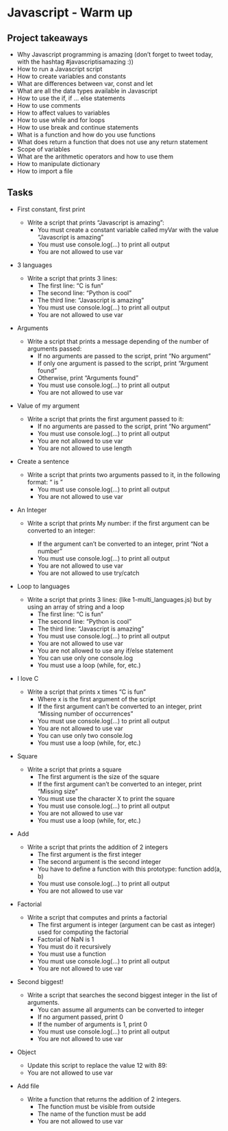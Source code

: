 # Javascript - Warm up

## Project takeaways
   - Why Javascript programming is amazing (don’t forget to tweet today, with the hashtag #javascriptisamazing :))
   - How to run a Javascript script
   - How to create variables and constants
   - What are differences between var, const and let
   - What are all the data types available in Javascript
   - How to use the if, if ... else statements
   - How to use comments
   - How to affect values to variables
   - How to use while and for loops
   - How to use break and continue statements
   - What is a function and how do you use functions
   - What does return a function that does not use any return statement
   - Scope of variables
   - What are the arithmetic operators and how to use them
   - How to manipulate dictionary
   - How to import a file

## Tasks

- First constant, first print
  - Write a script that prints “Javascript is amazing”:
    - You must create a constant variable called myVar with the value “Javascript is amazing”
    - You must use console.log(...) to print all output
    - You are not allowed to use var

- 3 languages
  - Write a script that prints 3 lines:
    - The first line: “C is fun”
    - The second line: “Python is cool”
    - The third line: “Javascript is amazing”
    - You must use console.log(...) to print all output
    - You are not allowed to use var

- Arguments
  - Write a script that prints a message depending of the number of arguments passed:
    - If no arguments are passed to the script, print “No argument”
    - If only one argument is passed to the script, print “Argument found”
    - Otherwise, print “Arguments found”
    - You must use console.log(...) to print all output
    - You are not allowed to use var

- Value of my argument
  - Write a script that prints the first argument passed to it:
    - If no arguments are passed to the script, print “No argument”
    - You must use console.log(...) to print all output
    - You are not allowed to use var
    - You are not allowed to use length

- Create a sentence
  - Write a script that prints two arguments passed to it, in the following format: “ is ”
    - You must use console.log(...) to print all output
    - You are not allowed to use var

- An Integer
  - Write a script that prints My number: <first argument converted in integer> if the first argument can be converted to an integer:
    - If the argument can’t be converted to an integer, print “Not a number”
    - You must use console.log(...) to print all output
    - You are not allowed to use var
    - You are not allowed to use try/catch

- Loop to languages
  - Write a script that prints 3 lines: (like 1-multi_languages.js) but by using an array of string and a loop
    - The first line: “C is fun”
    - The second line: “Python is cool”
    - The third line: “Javascript is amazing”
    - You must use console.log(...) to print all output
    - You are not allowed to use var
    - You are not allowed to use any if/else statement
    - You can use only one console.log
    - You must use a loop (while, for, etc.)

- I love C
  - Write a script that prints x times “C is fun”
    - Where x is the first argument of the script
    - If the first argument can’t be converted to an integer, print “Missing number of occurrences”
    - You must use console.log(...) to print all output
    - You are not allowed to use var
    - You can use only two console.log
    - You must use a loop (while, for, etc.)

- Square
  - Write a script that prints a square
    - The first argument is the size of the square
    - If the first argument can’t be converted to an integer, print “Missing size”
    - You must use the character X to print the square
    - You must use console.log(...) to print all output
    - You are not allowed to use var
    - You must use a loop (while, for, etc.)

-  Add
   - Write a script that prints the addition of 2 integers
     - The first argument is the first integer
     - The second argument is the second integer
     - You have to define a function with this prototype: function add(a, b)
     - You must use console.log(...) to print all output
     - You are not allowed to use var

- Factorial
  - Write a script that computes and prints a factorial
    - The first argument is integer (argument can be cast as integer) used for computing the factorial
    - Factorial of NaN is 1
    - You must do it recursively
    - You must use a function
    - You must use console.log(...) to print all output
    - You are not allowed to use var

- Second biggest!
  - Write a script that searches the second biggest integer in the list of arguments.
    - You can assume all arguments can be converted to integer
    - If no argument passed, print 0
    - If the number of arguments is 1, print 0
    - You must use console.log(...) to print all output
    - You are not allowed to use var

- Object
  - Update this script to replace the value 12 with 89:
  - You are not allowed to use var

- Add file
  - Write a function that returns the addition of 2 integers.
    - The function must be visible from outside
    - The name of the function must be add
    - You are not allowed to use var
